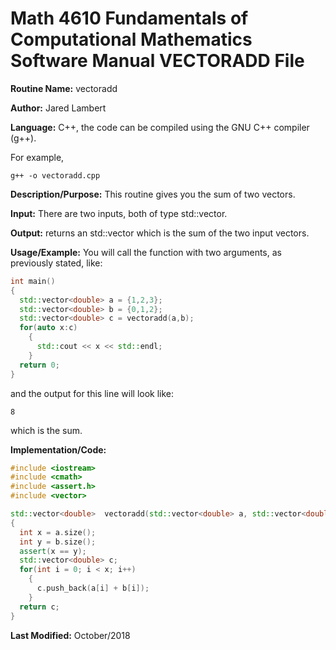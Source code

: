 # Math 4610 Fundamentals of Computational Mathematics Software Manual VECTORADD File

**Routine Name:**           vectoradd

**Author:** Jared Lambert

**Language:** C++, the code can be compiled using the GNU C++ compiler (g++). 

For example,

    g++ -o vectoradd.cpp  

**Description/Purpose:** This routine gives you the sum of two vectors.     
    


**Input:** There are two inputs, both of type std::vector<double>.  
    

**Output:** returns an std::vector<double> which is the sum of the two input vectors.  
  

**Usage/Example:**
You will call the function with two arguments, as previously stated, like:
```c++
int main()
{
  std::vector<double> a = {1,2,3};
  std::vector<double> b = {0,1,2};
  std::vector<double> c = vectoradd(a,b);
  for(auto x:c)
    {
      std::cout << x << std::endl;
    }
  return 0;
}
```
and the output for this line will look like:    
```
8
```  

which is the sum.    

**Implementation/Code:**  

```c++
#include <iostream>
#include <cmath>
#include <assert.h>
#include <vector>

std::vector<double>  vectoradd(std::vector<double> a, std::vector<double> b)
{
  int x = a.size();
  int y = b.size();
  assert(x == y);
  std::vector<double> c;
  for(int i = 0; i < x; i++)
    {
      c.push_back(a[i] + b[i]);
    }
  return c;
}
```  
  
**Last Modified:** October/2018
